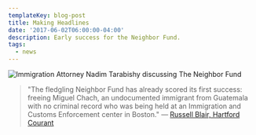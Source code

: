 ```yaml
---
templateKey: blog-post
title: Making Headlines
date: '2017-06-02T06:00:00-04:00'
description: Early success for the Neighbor Fund.
tags:
  - news
---
```

![Immigration Attorney Nadim Tarabishy discussing The Neighbor Fund](/img/nadim_tarabishy_798.jpg)

> "The fledgling Neighbor Fund has already scored its first success: freeing Miguel Chach, an undocumented immigrant from Guatemala with no criminal record who was being held at an Immigration and Customs Enforcement center in Boston." — [Russell Blair, Hartford Courant](http://www.courant.com/politics/hc-windham-community-bail-fund-20170522-story.html)
